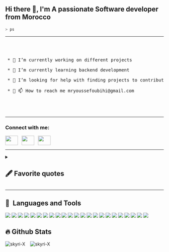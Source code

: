 ## Hi there 👋, I'm A passionate Software developer from Morocco

<!-- [![Anurag's GitHub stats](https://github-readme-stats.vercel.app/api?username=skyri-X)](https://github.com/skyri-X/github-readme-stats) -->



```zsh
> ps
```

<!-- <img  align="left" src="EaH.gif" alt="GIF" height="250px"  />  -->

<table border="0">
<tr>
<td width="50%">
<pre>* 🔭 I’m currently working on different projects<br><br>* 🌱 I’m currently learning backend development <br><br>* 🤔 I’m looking for help with finding projects to contribute to!<br><br>* 👩 📫 How to reach me mryoussefoubihi@gmail.com</pre>
</td>
<td width="70%">
<img  align="right" src="fyrS.gif" alt="GIF" height="250" width="100%"  /></td>
</tr>
</table>

<h3 align="left">Connect with me:</h3>
<p align="left">
<a href="https://twitter.com/Erwin53131" target="blank"><img align="center" src="https://raw.githubusercontent.com/rahuldkjain/github-profile-readme-generator/master/src/images/icons/Social/twitter.svg"  height="30" width="40" /></a>&nbsp;&nbsp;
<a href="https://www.linkedin.com/in/youssef--oubihi/" target="blank"><img align="center" src="https://raw.githubusercontent.com/rahuldkjain/github-profile-readme-generator/master/src/images/icons/Social/linked-in-alt.svg"  height="30" width="40" /></a>&nbsp;&nbsp;
<a href="https://discord.com/channels/@me/1233548177785753652" target="blank"><img align="center" src="https://raw.githubusercontent.com/rahuldkjain/github-profile-readme-generator/master/src/images/icons/Social/discord.svg" height="30" width="40" /></a>&nbsp;&nbsp;
</p>


---

<details>
 <summary><h2>🖋 Favorite quotes</h2></summary>
   
      
   
      
   ```
   Occupied with a single leaf, you wouldn't see the tree. Occupied with a single tree, you wouldn't see the entire forest. That what it means to truly see
   ```
   
   
  
  
   ```
   Ever tried. Ever failed. No matter. Try again. Fail again. Fail better. 
   ```
   
   
   
      

  
   
   
</details>

---

## 🚀 &nbsp;Languages and Tools

<p align="left">
<img src="https://cdn.jsdelivr.net/gh/devicons/devicon@latest/icons/bash/bash-original.svg" height="50" />
<img src="https://cdn.jsdelivr.net/gh/devicons/devicon@latest/icons/bootstrap/bootstrap-original.svg" height="50" />          
<img src="https://cdn.jsdelivr.net/gh/devicons/devicon@latest/icons/bun/bun-original.svg" height="50" />
<img src="https://cdn.jsdelivr.net/gh/devicons/devicon@latest/icons/c/c-original.svg" height="50" />
<img src="https://cdn.jsdelivr.net/gh/devicons/devicon@latest/icons/css3/css3-original.svg" height="50" />
<img src="https://cdn.jsdelivr.net/gh/devicons/devicon@latest/icons/debian/debian-original.svg" height="50" />
<img src="https://cdn.jsdelivr.net/gh/devicons/devicon@latest/icons/docker/docker-original.svg" height="50" />
<img src="https://cdn.jsdelivr.net/gh/devicons/devicon@latest/icons/express/express-original.svg" height="50" />
<img src="https://cdn.jsdelivr.net/gh/devicons/devicon@latest/icons/flask/flask-original.svg" height="50" />        
<img src="https://cdn.jsdelivr.net/gh/devicons/devicon@latest/icons/git/git-original.svg" height="50" />
<img src="https://cdn.jsdelivr.net/gh/devicons/devicon@latest/icons/github/github-original.svg" height="50" />
<img src="https://cdn.jsdelivr.net/gh/devicons/devicon@latest/icons/html5/html5-original.svg" height="50" />
<img src="https://cdn.jsdelivr.net/gh/devicons/devicon@latest/icons/javascript/javascript-original.svg" height="50" />
<img src="https://cdn.jsdelivr.net/gh/devicons/devicon@latest/icons/jira/jira-original.svg" height="50" <img src="https://cdn.jsdelivr.net/gh/devicons/devicon@latest/icons/laravel/laravel-original.svg" height="50" />
<img src="https://cdn.jsdelivr.net/gh/devicons/devicon@latest/icons/nodejs/nodejs-original.svg" height="50" />
<img src="https://cdn.jsdelivr.net/gh/devicons/devicon@latest/icons/nextjs/nextjs-original.svg" height="50" />        
<img src="https://cdn.jsdelivr.net/gh/devicons/devicon@latest/icons/php/php-original.svg" height="50" />
<img src="https://cdn.jsdelivr.net/gh/devicons/devicon@latest/icons/postgresql/postgresql-original.svg" height="50" />
<img src="https://cdn.jsdelivr.net/gh/devicons/devicon@latest/icons/react/react-original.svg" height="50" />
<img src="https://cdn.jsdelivr.net/gh/devicons/devicon@latest/icons/redux/redux-original.svg" height="50" />
<img src="https://cdn.jsdelivr.net/gh/devicons/devicon@latest/icons/tailwindcss/tailwindcss-original.svg" height="50" />
<img src="https://cdn.jsdelivr.net/gh/devicons/devicon@latest/icons/vscode/vscode-original.svg" height="50" />
<img src="https://cdn.jsdelivr.net/gh/devicons/devicon@latest/icons/mongodb/mongodb-original.svg" height="50" />
</p>

## 🔥 Github Stats
<!-- <p><img width="265" src="https://github-readme-stats.vercel.app/api/top-langs/?username=skyri-X&theme=radical" alt="skyri-X" /></p> -->

<img width="350" src="https://github-readme-stats.vercel.app/api?username=skyri-X&show_icons=true&theme=radical" alt="skyri-X"/>&nbsp;&nbsp;&nbsp;
<img width="370" src="https://github-readme-streak-stats.herokuapp.com/?user=skyri-X&theme=radical" alt="skyri-X"/>
